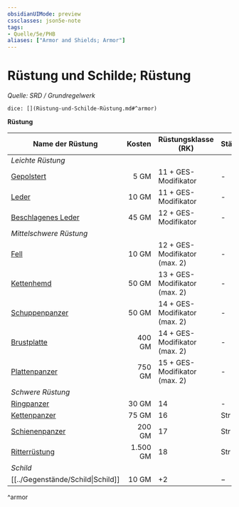 ```yaml
---
obsidianUIMode: preview
cssclasses: json5e-note
tags:
- Quelle/5e/PHB
aliases: ["Armor and Shields; Armor"]
---
```

# Rüstung und Schilde; Rüstung
*Quelle: SRD / Grundregelwerk*

`dice: [](Rüstung-und-Schilde-Rüstung.md#^armor)`

**Rüstung**

| Name der Rüstung                               |   Kosten | Rüstungsklasse (RK)           | Stärke | Schleichen |  Gewicht |
| ---------------------------------------------- | --------:| ----------------------------- | ------ | ---------- | --------:|
| *Leichte Rüstung*                              |          |                               |        |            |          |
| [Gepolstert](../Gegenstände/Gepolsterte%20Lederrüstung.md)                  |     5 GM | 11 + GES-Modifikator          | -      | Nachteil   |  4,0 kg. |
| [Leder](../Gegenstände/Lederrüstung.md)                       |    10 GM | 11 + GES-Modifikator          | -      | -          |  5,0 kg. |
| [Beschlagenes Leder](../Gegenstände/Beschlagene%20Lederrüstung.md) |    45 GM | 12 + GES-Modifikator          | -      | -          |  6,5 kg. |
| *Mittelschwere Rüstung*                        |          |                               |        |            |          |
| [Fell](../Gegenstände/Fellrüstung.md)                          |    10 GM | 12 + GES-Modifikator (max. 2) | -      | -          |  6,0 kg. |
| [Kettenhemd](../Gegenstände/Kettenhemd.md)                    |    50 GM | 13 + GES-Modifikator (max. 2) | -      | -          | 10,0 kg. |
| [Schuppenpanzer](../Gegenstände/Schuppenpanzer.md)                |    50 GM | 14 + GES-Modifikator (max. 2) | -      | Nachteil   | 22,5 kg. |
| [Brustplatte](../Gegenstände/Brustplatte.md)                  |   400 GM | 14 + GES-Modifikator (max. 2) | -      | -          | 10,0 kg. |
| [Plattenpanzer](../Gegenstände/Plattenpanzer.md)           |   750 GM | 15 + GES-Modifikator (max. 2) | -      | Nachteil   | 20,0 kg. |
| *Schwere Rüstung*                              |          |                               |        |            |          |
| [Ringpanzer](../Gegenstände/Ringpanzer.md)                     |    30 GM | 14                            | -      | Nachteil   | 20,0 kg. |
| [Kettenpanzer](../Gegenstände/Kettenpanzer.md)                |    75 GM | 16                            | Str 13 | Nachteil   | 27,5 kg. |
| [Schienenpanzer](../Gegenstände/Schienenpanzer.md)              |   200 GM | 17                            | Str 15 | Nachteil   | 30,0 kg. |
| [Ritterrüstung](../Gegenstände/Ritterrüstung.md)                | 1.500 GM | 18                            | Str 15 | Nachteil   | 32,5 kg. |
| *Schild*                                       |          |                               |        |            |          |
| [[../Gegenstände/Schild\|Schild]]                            |    10 GM | +2                            | −      | −          |     3 kg |
^armor
